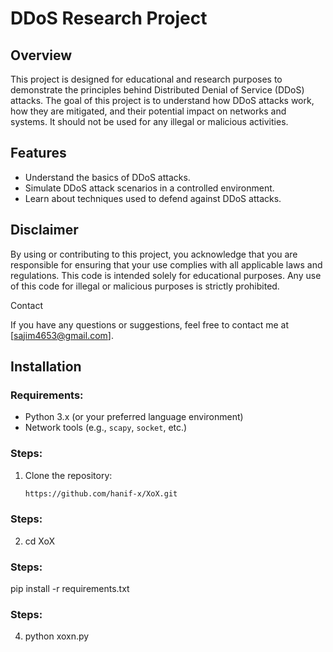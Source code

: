 # DDoS Research Project

## Overview
This project is designed for educational and research purposes to demonstrate the principles behind Distributed Denial of Service (DDoS) attacks. The goal of this project is to understand how DDoS attacks work, how they are mitigated, and their potential impact on networks and systems. It should not be used for any illegal or malicious activities.

## Features
- Understand the basics of DDoS attacks.
- Simulate DDoS attack scenarios in a controlled environment.
- Learn about techniques used to defend against DDoS attacks.

## Disclaimer

By using or contributing to this project, you acknowledge that you are responsible for ensuring that your use complies with all applicable laws and regulations.
This code is intended solely for educational purposes. Any use of this code for illegal or malicious purposes is strictly prohibited.

Contact

If you have any questions or suggestions, feel free to contact me at [sajim4653@gmail.com].

## Installation

### Requirements:
- Python 3.x (or your preferred language environment)
- Network tools (e.g., `scapy`, `socket`, etc.)

### Steps:
1. Clone the repository:
   ```bash
   https://github.com/hanif-x/XoX.git
### Steps:
2. cd XoX
### Steps:
pip install -r requirements.txt
### Steps:
4. python xoxn.py
